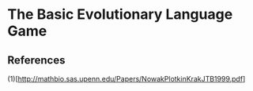 # The Basic Evolutionary Language Game

## References

(1)[http://mathbio.sas.upenn.edu/Papers/NowakPlotkinKrakJTB1999.pdf] 

